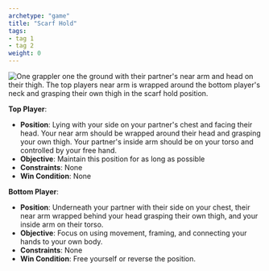 ```yaml
---
archetype: "game"
title: "Scarf Hold"
tags: 
- tag 1
- tag 2
weight: 0
---
```

![One grappler one the ground with their partner's near arm and head on their thigh. The top players near arm is wrapped around the bottom player's neck and grasping their own thigh in the scarf hold position.](/images/kesa_gatame.webp?lightbox=True)

**Top Player**:
  * **Position**: Lying with your side on your partner's chest and facing their head. Your near arm should be wrapped around their head and grasping your own thigh. Your partner's inside arm should be on your torso and controlled by your free hand. 
  * **Objective**: Maintain this position for as long as possible
  * **Constraints**: None
  * **Win Condition**: None

**Bottom Player**:
  * **Position**: Underneath your partner with their side on your chest, their near arm wrapped behind your head grasping their own thigh, and your inside arm on their torso.
  * **Objective**: Focus on using movement, framing, and connecting your hands to your own body.
  * **Constraints**: None
  * **Win Condition**: Free yourself or reverse the position.
